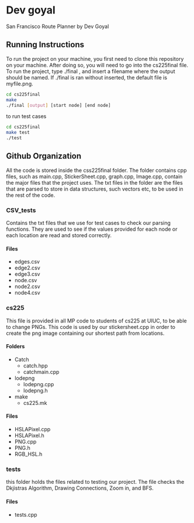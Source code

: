 # Dev goyal
San Francisco Route Planner by Dev Goyal

## Running Instructions
   To run the project on your machine, you first need to clone this repository on your machine. After doing so, you will need to go into the cs225final file. To run the project, type ./final <filename>, and insert a filename where the output should be named. If ./final is ran without <filename> inserted, the default file is myfile.png.

```bash
cd cs225final
make
./final [output] [start node] [end node]
```
   to run test cases
```bash
cd cs225final
make test
./test
``` 

## Github Organization
   All the code is stored inside the css225final folder. The folder contains cpp files, such as main.cpp, StickerSheet.cpp, graph.cpp, Image.cpp, contain the major files that the project uses. The txt files in the folder are the files that are parsed to store in  data structures, such vectors etc, to be used in the rest of the code. 
   ### CSV_tests 
   Contains the txt files that we use for test cases to check our parsing functions. They are used to see if the values provided for each node or each location are read and stored correctly.   
  #### Files 
  - edges.csv
  - edge2.csv
  - edge3.csv
  - node.csv
  - node2.csv
  - node4.csv

  ### cs225 
   This file is provided in all MP code to students of cs225 at UIUC, to be able to change PNGs. This code is used by our stickersheet.cpp in order to create the png image containing our shortest path from locations. 
   #### Folders 
   - Catch
      - catch.hpp
      - catchmain.cpp
   - lodepng
     - lodepng.cpp
     - lodepng.h
   - make
      - cs225.mk
   #### Files 
   - HSLAPixel.cpp
   - HSLAPixel.h
   - PNG.cpp
   - PNG.h
   - RGB_HSL.h
 ### tests
  this folder holds the files related to testing our project. The file checks the Dkjistras Algorithm, Drawing Connections, Zoom in, and BFS. 
   #### Files
   - tests.cpp

